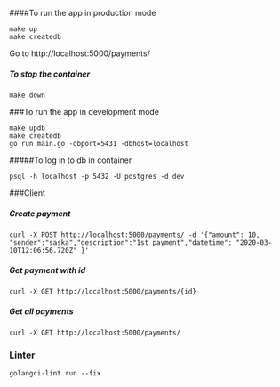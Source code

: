 ####To run the app in production mode

```
make up
make createdb
```

Go to http://localhost:5000/payments/

##### To stop the container
```
make down
```

###To run the app in development mode
```
make updb
make createdb
go run main.go -dbport=5431 -dbhost=localhost
```

#####To log in to db in container
``` 
psql -h localhost -p 5432 -U postgres -d dev
```

###Client

##### Create payment
```
curl -X POST http://localhost:5000/payments/ -d '{"amount": 10, "sender":"saska","description":"1st payment","datetime": "2020-03-10T12:06:56.720Z" }'
```

##### Get payment with id
```
curl -X GET http://localhost:5000/payments/{id}
```

##### Get all payments
```
curl -X GET http://localhost:5000/payments/
```

### Linter
```
golangci-lint run --fix
```